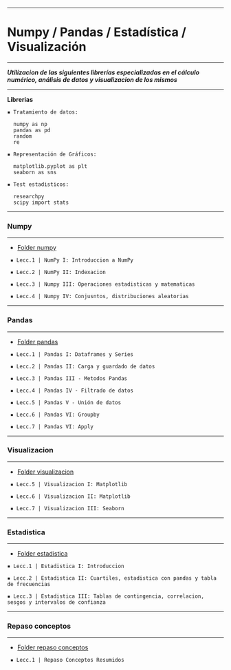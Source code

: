 
--------------------------
# Numpy / Pandas  / Estadística / Visualización 
--------------------------

***Utilizacion de las siguientes librerías especializadas en el cálculo numérico, análisis de datos y visualizacion de los mismos***

---

**Librerias** 

    ▪ Tratamiento de datos:

      numpy as np
      pandas as pd
      random 
      re

    ▪ Representación de Gráficos:

      matplotlib.pyplot as plt
      seaborn as sns

    ▪ Test estadisticos:

      researchpy 
      scipy import stats

---------------------------
### Numpy 
 ---------------------------
 
   *  [Folder numpy](https://github.com/Adalab/DA-promoc-modulo3-sprint1-judith-gadea/tree/main/RL)

     ▪ Lecc.1 | NumPy I: Introduccion a NumPy

     ▪ Lecc.2 | NumPy II: Indexacion

     ▪ Lecc.3 | Numpy III: Operaciones estadisticas y matematicas

     ▪ Lecc.4 | Numpy IV: Conjusntos, distribuciones aleatorias 


---------------------------
### Pandas 
 ---------------------------

   *  [Folder pandas](https://github.com/Adalab/DA-promoc-modulo2-sprint1-judithysonia/tree/main/pandas)

     ▪ Lecc.1 | Pandas I: Dataframes y Series

     ▪ Lecc.2 | Pandas II: Carga y guardado de datos

     ▪ Lecc.3 | Pandas III - Metodos Pandas

     ▪ Lecc.4 | Pandas IV - Filtrado de datos 

     ▪ Lecc.5 | Pandas V - Unión de datos

     ▪ Lecc.6 | Pandas VI: Groupby

     ▪ Lecc.7 | Pandas VI: Apply


---------------------------
### Visualizacion 
 ---------------------------

   *  [Folder visualizacion](https://github.com/Adalab/DA-promoc-modulo2-sprint1-judithysonia/tree/main/visualizacion)

     ▪ Lecc.5 | Visualizacion I: Matplotlib

     ▪ Lecc.6 | Visualizacion II: Matplotlib

     ▪ Lecc.7 | Visualizacion III: Seaborn


---------------------------
### Estadistica 
 ---------------------------

   *  [Folder estadistica](https://github.com/Adalab/DA-promoc-modulo2-sprint1-judithysonia/tree/main/estadistica) 

    ▪ Lecc.1 | Estadistica I: Introduccion

    ▪ Lecc.2 | Estadistica II: Cuartiles, estadistica con pandas y tabla de frecuencias

    ▪ Lecc.3 | Estadistica III: Tablas de contingencia, correlacion, sesgos y intervalos de confianza

---------------------------
### Repaso conceptos  
 ---------------------------
 
   *  [Folder repaso conceptos](https://github.com/Adalab/DA-promoc-modulo2-sprint1-judithysonia/tree/main/repaso%20conceptos%20estadistica%20y%20visualizacion) 

     ▪ Lecc.1 | Repaso Conceptos Resumidos
  

